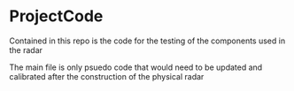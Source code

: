 # ProjectCode

Contained in this repo is the code for the testing of the components used in the radar

The main file is only psuedo code that would need to be updated and calibrated after the construction of the physical radar
